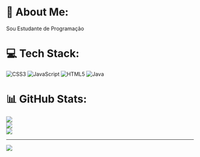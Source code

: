 # 💫 About Me:
Sou Estudante de Programação


# 💻 Tech Stack:
![CSS3](https://img.shields.io/badge/css3-%231572B6.svg?style=flat&logo=css3&logoColor=white) ![JavaScript](https://img.shields.io/badge/javascript-%23323330.svg?style=flat&logo=javascript&logoColor=%23F7DF1E) ![HTML5](https://img.shields.io/badge/html5-%23E34F26.svg?style=flat&logo=html5&logoColor=white) ![Java](https://img.shields.io/badge/java-%23ED8B00.svg?style=flat&logo=openjdk&logoColor=white)
# 📊 GitHub Stats:
![](https://github-readme-stats.vercel.app/api?username=Leo-fighter&theme=dracula&hide_border=false&include_all_commits=false&count_private=false)<br/>
![](https://github-readme-streak-stats.herokuapp.com/?user=Leo-fighter&theme=dracula&hide_border=false)<br/>
![](https://github-readme-stats.vercel.app/api/top-langs/?username=Leo-fighter&theme=dracula&hide_border=false&include_all_commits=false&count_private=false&layout=compact)

---
[![](https://visitcount.itsvg.in/api?id=Leo-fighter&icon=0&color=0)](https://visitcount.itsvg.in)

<!-- Proudly created with GPRM ( https://gprm.itsvg.in ) -->